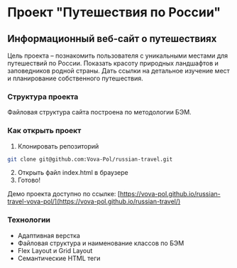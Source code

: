 # Проект "Путешествия по России"

## Информационный веб-сайт о путешествиях

Цель проекта – познакомить пользователя с уникальными местами для путешествий по России.
Показать красоту природных ландшафтов и заповедников родной страны. Дать ссылки на детальное
изучение мест и планирование собственного путешествия.

### Структура проекта

Файловая структура сайта построена по методологии БЭМ.

### Как открыть проект

1. Клонировать репозиторий

```sh
git clone git@github.com:Vova-Pol/russian-travel.git
```

2. Открыть файл index.html в браузере
3. Готово!

Демо проекта доступно по ссылке:
[https://vova-pol.github.io/russian-travel-vova-pol/](https://vova-pol.github.io/russian-travel/)

### Технологии

- Адаптивная верстка
- Файловая структура и наименование классов по БЭМ
- Flex Layout и Grid Layout
- Семантические HTML теги
